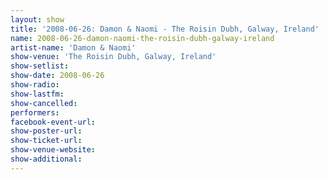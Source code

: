 ```yaml
---
layout: show
title: '2008-06-26: Damon & Naomi - The Roisin Dubh, Galway, Ireland'
name: 2008-06-26-damon-naomi-the-roisin-dubh-galway-ireland
artist-name: 'Damon & Naomi'
show-venue: 'The Roisin Dubh, Galway, Ireland'
show-setlist: 
show-date: 2008-06-26
show-radio: 
show-lastfm: 
show-cancelled: 
performers: 
facebook-event-url: 
show-poster-url: 
show-ticket-url: 
show-venue-website: 
show-additional: 
---
```



